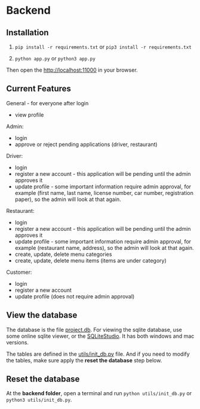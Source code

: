 # Backend

## Installation

1. `pip install -r requirements.txt` or `pip3 install -r requirements.txt`

2. `python app.py` or `python3 app.py`

Then open the [http://localhost:11000](http://localhost:11000) in your browser.

## Current Features

General - for everyone after login
* view profile

Admin:
* login
* approve or reject pending applications (driver, restaurant)

Driver:
* login
* register a new account - this application will be pending until the admin approves it
* update profile - some important information require admin approval, for example (first name, last name, license number, car number, registration paper), so the admin will look at that again.

Restaurant:
* login
* register a new account - this application will be pending until the admin approves it
* update profile - some important information require admin approval, for example (restaurant name, address), so the admin will look at that again.
* create, update, delete menu categories
* create, update, delete menu items (items are under category)

Customer:
* login
* register a new account
* update profile (does not require admin approval)

## View the database

The database is the file [project.db](./project.db). For viewing the sqlite database, use some online sqlite viewer, or the [SQLiteStudio](https://sqlitestudio.pl/). It has both windows and mac versions. 

The tables are defined in the [utils/init_db.py](./utils/init_db.py) file. And if you need to modify the tables, make sure apply the **reset the database** step below. 

## Reset the database

At the **backend folder**, open a terminal and run `python utils/init_db.py` or `python3 utils/init_db.py`.
